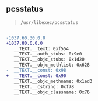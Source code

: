 ## pcsstatus

> `/usr/libexec/pcsstatus`

```diff

-1037.60.30.0.0
+1037.80.6.0.0
   __TEXT.__text: 0xf554
   __TEXT.__auth_stubs: 0x9e0
   __TEXT.__objc_stubs: 0x1d20
   __TEXT.__objc_methlist: 0x628
-  __TEXT.__const: 0x98
+  __TEXT.__const: 0x90
   __TEXT.__objc_methname: 0x1ed3
   __TEXT.__cstring: 0xf78
   __TEXT.__objc_classname: 0x76

```
